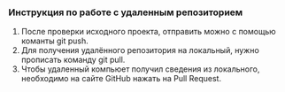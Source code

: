 ### Инструкция по работе с удаленным репозиторием

1. После проверки исходного проекта, отправить можно с помощью команты git push.
2. Для получения удалённого репозитория на локальный, нужно прописать команду git pull.
3. Чтобы удаленный компьюет получил сведения из локального, необходимо на сайте GitHub нажать на Pull Request. 